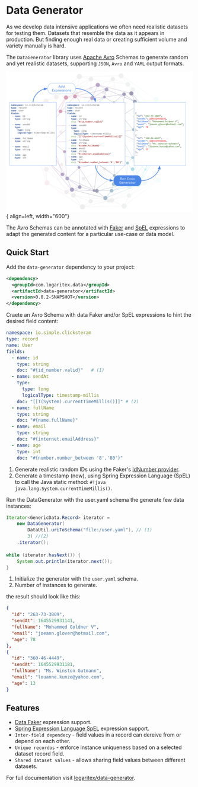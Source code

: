 # Data Generator

As we develop data intensive applications we often need realistic datasets for testing them. Datasets that resemble the data as it appears in production. But finding enough real data or creating sufficient volume and variety manually is hard. 

The `DataGenerator` library uses [Apache Avro](https://avro.apache.org/docs/current/) Schemas to generate random and yet realistic datasets, supporting `JSON`, `Avro` and `YAML`  output formats. 

![anomaly detection logo](assets/images/flow-diagram2.svg){ align=left, width="600"} 


The Avro Schemas can be annotated with [Faker](https://www.datafaker.net) and [SpEL](https://docs.spring.io/spring-framework/docs/current/reference/html/core.html#expressions) expressions to adapt the generated content for a particular use-case or data model.

## Quick Start

Add the `data-generator` dependency to your project:

```xml
<dependency>
  <groupId>com.logaritex.data</groupId>
  <artifactId>data-generator</artifactId>
  <version>0.0.2-SNAPSHOT</version>
</dependency>
```

Craete an Avro Schema with data Faker and/or SpEL expressions to hint the desired field content:

```yaml title="user.yaml"
namespace: io.simple.clicksteram
type: record
name: User
fields:
  - name: id
    type: string
    doc: "#{id_number.valid}"   # (1)
  - name: sendAt
    type:
      type: long
      logicalType: timestamp-millis
    doc: "[[T(System).currentTimeMillis()]]" # (2)
  - name: fullName
    type: string
    doc: "#{name.fullName}"
  - name: email
    type: string
    doc: "#{internet.emailAddress}"
  - name: age
    type: int
    doc: "#{number.number_between '8','80'}"
```

1. Generate realistic random IDs using the Faker's [IdNumber provider](https://s01.oss.sonatype.org/service/local/repositories/releases/archive/net/datafaker/datafaker/1.1.0/datafaker-1.1.0-javadoc.jar/!/net/datafaker/IdNumber.html).
2. Generate a timestamp (now), using Spring Expression Language (SpEL) to call the Java static method: `#!java java.lang.System.currentTimeMillis()`.

Run the DataGenerator with the user.yaml schema the  generate few data instances:

```java
Iterator<GenericData.Record> iterator = 
    new DataGenerator(
        DataUtil.uriToSchema("file:/user.yaml"), // (1)
        3) //(2)
    .iterator();

while (iterator.hasNext()) {
    System.out.println(iterator.next());
}
```

1. Initialize the generator with the `user.yaml` schema.
2. Number of instances to generate.

the result should look like this:

```json
{ 
  "id": "263-73-3809", 
  "sendAt": 1645529931141, 
  "fullName": "Mohammed Goldner V", 
  "email": "joeann.glover@hotmail.com", 
  "age": 78
},
{ 
  "id": "360-46-4449", 
  "sendAt": 1645529931181, 
  "fullName": "Ms. Winston Gutmann", 
  "email": "louanne.kunze@yahoo.com", 
  "age": 13
}
```

## Features

* [Data Faker](https://www.datafaker.net/usage/) expression support.
* [Spring Expression Language SpEL](https://docs.spring.io/spring-framework/docs/current/reference/html/core.html#expressions) expression support.
* `Inter-field dependecy` - field values in a record can dereive from or depend on each other.
* `Unique recordos` - enforce instance uniqueness based on a selected dataset record field. 
* `Shared dataset values` - allows sharing field values between different datasets.

For full documentation visit [logaritex/data-generator](https://logaritex.github.io/data-generator-docs).
